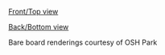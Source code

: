 [Front/Top view](https://644db4de3505c40a0444-327723bce298e3ff5813fb42baeefbaa.ssl.cf1.rackcdn.com/2bbf58fbd9aa0ec7e3472c77f406b36b.png)

[Back/Bottom view](https://644db4de3505c40a0444-327723bce298e3ff5813fb42baeefbaa.ssl.cf1.rackcdn.com/e8505c0dcab27a0787d5446ef2c7b3a0.png)

Bare board renderings courtesy of OSH Park
